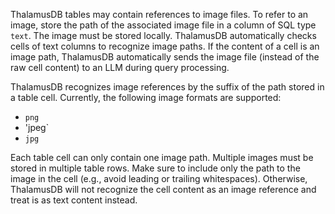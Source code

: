 ThalamusDB tables may contain references to image files. To refer to an image, store the path of the associated image file in a column of SQL type `text`. The image must be stored locally. ThalamusDB automatically checks cells of text columns to recognize image paths. If the content of a cell is an image path, ThalamusDB automatically sends the image file (instead of the raw cell content) to an LLM during query processing.

ThalamusDB recognizes image references by the suffix of the path stored in a table cell. Currently, the following image formats are supported:
- `png`
- 'jpeg`
- `jpg`

Each table cell can only contain one image path. Multiple images must be stored in multiple table rows. Make sure to include only the path to the image in the cell (e.g., avoid leading or trailing whitespaces). Otherwise, ThalamusDB will not recognize the cell content as an image reference and treat is as text content instead.
